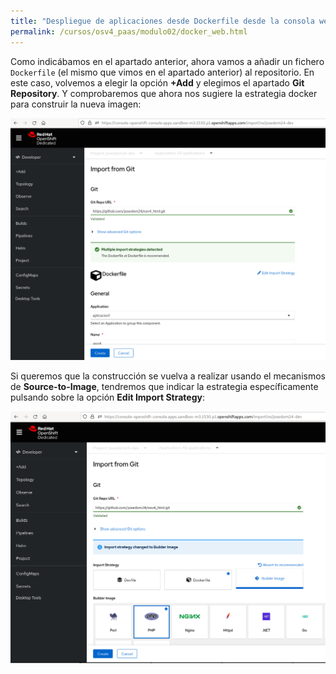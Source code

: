 ```yaml
---
title: "Despliegue de aplicaciones desde Dockerfile desde la consola web"
permalink: /cursos/osv4_paas/modulo02/docker_web.html
---
```


Como indicábamos en el apartado anterior, ahora vamos a añadir un fichero `Dockerfile` (el mismo que vimos en el apartado anterior) al repositorio. En este caso, volvemos a elegir la opción **+Add** y elegimos el apartado **Git Repository**. Y comprobaremos que ahora nos sugiere la estrategia docker para construir la nueva imagen:

![dockerweb](img/dockerweb1.png)

Si queremos que la construcción se vuelva a realizar usando el mecanismos de **Source-to-Image**, tendremos que indicar la estrategia específicamente pulsando sobre la opción **Edit Import Strategy**:

![dockerweb](img/dockerweb2.png)

